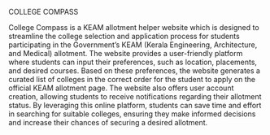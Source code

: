 COLLEGE COMPASS

College Compass is a KEAM allotment helper website which is designed to streamline the college selection and application
process for students participating in the Government’s KEAM (Kerala Engineering, Architecture,
and Medical) allotment. The website provides a user-friendly platform where students can input
their preferences, such as location, placements, and desired courses. Based on these preferences,
the website generates a curated list of colleges in the correct order for the student to apply on the
official KEAM allotment page. The website also offers user account creation, allowing students to
receive notifications regarding their allotment status. By leveraging this online platform, students
can save time and effort in searching for suitable colleges, ensuring they make informed decisions
and increase their chances of securing a desired allotment.
